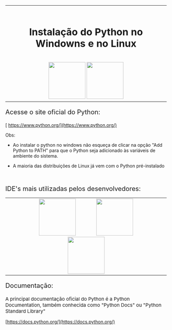 <table>
  <tr align="center">
    <td>
      <br/><sub><h1 style="font-size:30px">Instalação do Python no Windowns e no Linux</h1></sub><br/>
      <a> 
        <img  style="width:115px" src="https://upload.wikimedia.org/wikipedia/commons/0/0a/Unofficial_Windows_logo_variant_-_2002%E2%80%932012_%28Multicolored%29.svg">
        <img  style="width:115px" src="https://upload.wikimedia.org/wikipedia/commons/3/35/Tux.svg">
      </a>
    </td>
  </tr>
</table>

<p style="font-size:20px"> Acesse o site oficial do Python:

[ https://www.python.org/](https://www.python.org/)

Obs:

* Ao instalar o python no windows não esqueça de clicar na opção "Add Python to PATH" para que o Python seja adicionado às variáveis de ambiente do sistema.

* A maioria das distribuições de Linux já vem com o Python pré-instalado

<br>
<p style="font-size:20px"> IDE's mais utilizadas pelos desenvolvedores:



<table>
  <tr align="center">
    <td>
      <a> 
        <img  style="width:115px" src="https://upload.wikimedia.org/wikipedia/commons/1/1d/PyCharm_Icon.svg" hspace="30">
        <img  style="width:115px" src="https://upload.wikimedia.org/wikipedia/commons/9/9a/Visual_Studio_Code_1.35_icon.svg"hspace="30">
        <img  style="width:115px" src="https://upload.wikimedia.org/wikipedia/commons/3/38/Jupyter_logo.svg"hspace="30">
      </a>
    </td>
  </tr>
</table>

<p style="font-size:20px"> Documentação:
<p style="font-size:15px">A principal documentação oficial do Python é a Python Documentation, 
também conhecida como "Python Docs" ou "Python Standard Library"

[https://docs.python.org/](https://docs.python.org/)
